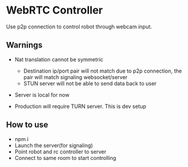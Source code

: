 # WebRTC Controller

Use p2p connection to control robot through webcam input. 

## Warnings
- Nat translation cannot be symmetric
    - Destination ip/port pair will not match due to p2p connection, the pair will match signaling websocket/server
    - STUN server will not be able to send data back to user
    
- Server is local for now
- Production will require TURN server. This is dev setup
## How to use
- npm i
- Launch the server(for signaling)
- Point robot and rc controller to server
- Connect to same room to start controlling